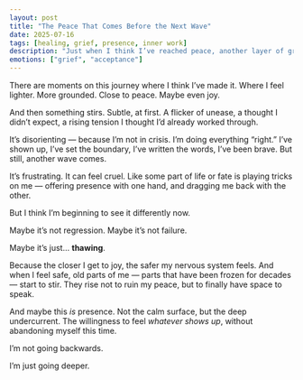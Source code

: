 ```yaml
---
layout: post
title: "The Peace That Comes Before the Next Wave"
date: 2025-07-16
tags: [healing, grief, presence, inner work]
description: "Just when I think I’ve reached peace, another layer of grief rises. But I’m learning it doesn’t mean I’ve gone backwards — only deeper."
emotions: ["grief", "acceptance"]
---
```


There are moments on this journey where I think I’ve made it. Where I feel lighter. More grounded. Close to peace. Maybe even joy.

And then something stirs. Subtle, at first. A flicker of unease, a thought I didn’t expect, a rising tension I thought I’d already worked through.

It’s disorienting — because I’m not in crisis. I’m doing everything “right.” I’ve shown up, I’ve set the boundary, I’ve written the words, I’ve been brave. But still, another wave comes.

It’s frustrating. It can feel cruel. Like some part of life or fate is playing tricks on me — offering presence with one hand, and dragging me back with the other.

But I think I’m beginning to see it differently now.

Maybe it’s not regression. Maybe it’s not failure.

Maybe it’s just... **thawing**.

Because the closer I get to joy, the safer my nervous system feels. And when I feel safe, old parts of me — parts that have been frozen for decades — start to stir. They rise not to ruin my peace, but to finally have space to speak.

And maybe this *is* presence. Not the calm surface, but the deep undercurrent. The willingness to feel *whatever shows up*, without abandoning myself this time.

I’m not going backwards.

I’m just going deeper.
